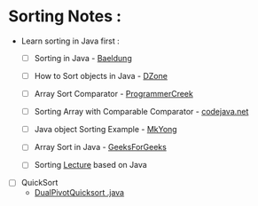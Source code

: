# Sorting Notes :

+ Learn sorting in Java first : 
    - [ ] Sorting in Java - [Baeldung](http://www.baeldung.com/java-sorting)
    - [ ] How to Sort objects in Java - [DZone](https://dzone.com/articles/how-to-sort-objects-in-java)
    - [ ] Array Sort Comparator - [ProgrammerCreek](https://www.programcreek.com/2013/11/arrays-sort-comparator/)
    - [ ] Sorting Array with Comparable Comparator - [codejava.net](http://www.codejava.net/java-core/collections/sorting-arrays-examples-with-comparable-and-comparator)
    - [ ] Java object Sorting Example - [MkYong](https://www.mkyong.com/java/java-object-sorting-example-comparable-and-comparator/) 
    - [ ] Array Sort in Java - [GeeksForGeeks](https://www.geeksforgeeks.org/arrays-sort-in-java-with-examples/)
    
    - [ ] Sorting [Lecture](https://www.cs.cmu.edu/~adamchik/15-121/lectures/Sorting%20Algorithms/sorting.html) based on Java
    

- [ ] QuickSort
    - [DualPivotQuicksort .java](https://github.com/google/j2objc/blob/master/jre_emul/android/platform/libcore/ojluni/src/main/java/java/util/DualPivotQuicksort.java)
